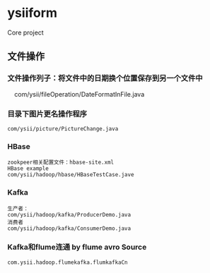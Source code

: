 # ysiiform
Core project
## 文件操作
### 文件操作列子：将文件中的日期换个位置保存到另一个文件中 
     com/ysii/fileOperation/DateFormatInFile.java
### 目录下图片更名操作程序 
    com/ysii/picture/PictureChange.java
### HBase
    zookpeer相关配置文件：hbase-site.xml
    HBase example
    com/ysii/hadoop/hbase/HBaseTestCase.jave 
### Kafka
    生产者：
    com/ysii/hadoop/kafka/ProducerDemo.java 
    消费者
    com/ysii/hadoop/kafka/ConsumerDemo.java 
### Kafka和flume连通 by flume avro Source
    com.ysii.hadoop.flumekafka.flumkafkaCn